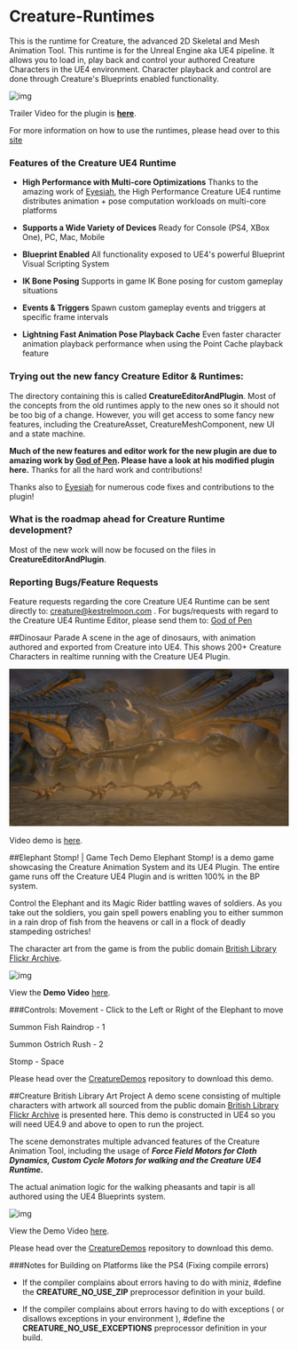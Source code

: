 # Creature-Runtimes

This is the runtime for Creature, the advanced 2D Skeletal and Mesh Animation Tool. This runtime is for the Unreal Engine aka UE4 pipeline. It allows you to load in, play back and control your authored Creature Characters in the UE4 environment. Character playback and control are done through Creature's Blueprints enabled functionality.

![img](https://raw.githubusercontent.com/kestrelm/Creature_UE4/master/plugin_banner.png)

Trailer Video for the plugin is [**here**](https://youtu.be/S01sZY8mTz4).

For more information on how to use the runtimes, please head over to this [site](http://www.kestrelmoon.com/creaturedocs/Game_Engine_Runtimes_And_Integration/Unreal_Engine_C++_Runtimes.html)

### Features of the Creature UE4 Runtime

- **High Performance with Multi-core Optimizations** Thanks to the amazing work of [Eyesiah](https://github.com/Eyesiah), the High Performance Creature UE4 runtime distributes animation + pose computation workloads on multi-core platforms

- **Supports a Wide Variety of Devices** Ready for Console (PS4, XBox One), PC, Mac, Mobile

- **Blueprint Enabled** All functionality exposed to UE4's powerful Blueprint Visual Scripting System

- **IK Bone Posing** Supports in game IK Bone posing for custom gameplay situations

- **Events & Triggers** Spawn custom gameplay events and triggers at specific frame intervals

- **Lightning Fast Animation Pose Playback Cache** Even faster character animation playback performance when using the Point Cache playback feature

### Trying out the new fancy Creature Editor & Runtimes:
The directory containing this is called **CreatureEditorAndPlugin**. Most of the concepts from the old runtimes apply to the new ones so it should not be too big of a change. However, you will get access to some fancy new features, including the CreatureAsset, CreatureMeshComponent, new UI and a state machine.

**Much of the new features and editor work for the new plugin are due to amazing work by [God of Pen](https://github.com/ldl19691031/CreatureUE4PluginWithEditor). Please have a look at his modified plugin here.** Thanks for all the hard work and contributions!

Thanks also to [Eyesiah](https://github.com/Eyesiah) for numerous code fixes and contributions to the plugin!

### What is the roadmap ahead for Creature Runtime development?
Most of the new work will now be focused on the files in **CreatureEditorAndPlugin**. 

### Reporting Bugs/Feature Requests
Feature requests regarding the core Creature UE4 Runtime can be sent directly to: creature@kestrelmoon.com . For bugs/requests with regard to the Creature UE4 Runtime Editor, please send them to:  [God of Pen](https://github.com/ldl19691031/CreatureUE4PluginWithEditor)

##Dinosaur Parade
A scene in the age of dinosaurs, with animation authored and exported from Creature into UE4. This shows 200+ Creature Characters in realtime running with the Creature UE4 Plugin.

![img](https://raw.githubusercontent.com/kestrelm/Creature_UE4/master/plugin_banner2.png)

Video demo is [here](https://youtu.be/HWdnUODioko).

##Elephant Stomp! | Game Tech Demo
Elephant Stomp! is a demo game showcasing the Creature Animation System and its UE4 Plugin. The entire game runs off the Creature UE4 Plugin and is written 100% in the BP system.

Control the Elephant and its Magic Rider battling waves of soldiers. As you take out the soldiers, you gain spell powers enabling you to either summon in a rain drop of fish from the heavens or call in a flock of deadly stampeding ostriches!

The character art from the game is from the public domain [British Library Flickr Archive](https://www.flickr.com/photos/britishlibrary/albums).

![img](https://raw.githubusercontent.com/kestrelm/CreatureDemos/master/stomp.png)

View the **Demo Video** [here](https://youtu.be/KbKBJdJn7bA).

###Controls:
Movement - Click to the Left or Right of the Elephant to move

Summon Fish Raindrop - 1

Summon Ostrich Rush - 2

Stomp - Space


Please head over the [CreatureDemos](https://github.com/kestrelm/CreatureDemos) repository to download this demo.


##Creature British Library Art Project
A demo scene consisting of multiple characters with artwork all sourced from the public domain [British Library Flickr Archive](https://www.flickr.com/photos/britishlibrary/albums) is presented here. This demo is constructed in UE4 so you will need UE4.9 and above to open to run the project.

The scene demonstrates multiple advanced features of the Creature Animation Tool, including the usage of ***Force Field Motors for Cloth Dynamics, Custom Cycle Motors for walking and the Creature UE4 Runtime.***

The actual animation logic for the walking pheasants and tapir is all authored using the UE4 Blueprints system.

![img](https://raw.githubusercontent.com/kestrelm/CreatureDemos/master/BL.png)

View the Demo Video [here](https://youtu.be/MQK1mVSXaAk).

Please head over the [CreatureDemos](https://github.com/kestrelm/CreatureDemos) repository to download this demo.


###Notes for Building on Platforms like the PS4 (Fixing compile errors)

- If the compiler complains about errors having to do with miniz, #define the **CREATURE_NO_USE_ZIP** preprocessor definition in your build.

- If the compiler complains about errors having to do with exceptions ( or disallows exceptions in your environment ), #define the **CREATURE_NO_USE_EXCEPTIONS** preprocessor definition in your build.
